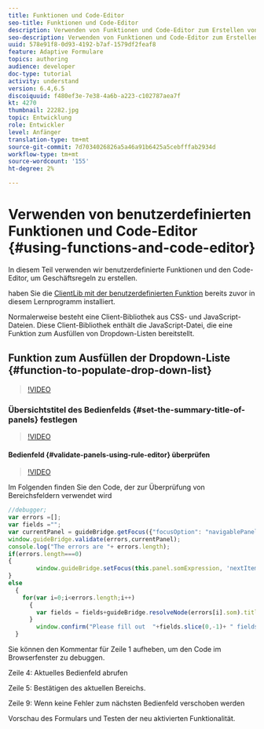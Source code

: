 ```yaml
---
title: Funktionen und Code-Editor
seo-title: Funktionen und Code-Editor
description: Verwenden von Funktionen und Code-Editor zum Erstellen von Geschäftsregeln
seo-description: Verwenden von Funktionen und Code-Editor zum Erstellen von Geschäftsregeln
uuid: 578e91f8-0d93-4192-b7af-1579df2feaf8
feature: Adaptive Formulare
topics: authoring
audience: developer
doc-type: tutorial
activity: understand
version: 6.4,6.5
discoiquuid: f480ef3e-7e38-4a6b-a223-c102787aea7f
kt: 4270
thumbnail: 22282.jpg
topic: Entwicklung
role: Entwickler
level: Anfänger
translation-type: tm+mt
source-git-commit: 7d7034026826a5a46a91b6425a5cebfffab2934d
workflow-type: tm+mt
source-wordcount: '155'
ht-degree: 2%

---
```



# Verwenden von benutzerdefinierten Funktionen und Code-Editor {#using-functions-and-code-editor}

In diesem Teil verwenden wir benutzerdefinierte Funktionen und den Code-Editor, um Geschäftsregeln zu erstellen.

haben Sie die [ClientLib mit der benutzerdefinierten Funktion](assets/client-libs-and-logo.zip) bereits zuvor in diesem Lernprogramm installiert.

Normalerweise besteht eine Client-Bibliothek aus CSS- und JavaScript-Dateien. Diese Client-Bibliothek enthält die JavaScript-Datei, die eine Funktion zum Ausfüllen von Dropdown-Listen bereitstellt.


## Funktion zum Ausfüllen der Dropdown-Liste {#function-to-populate-drop-down-list}

>[!VIDEO](https://video.tv.adobe.com/v/22282?quality=9&learn=on)

### Übersichtstitel des Bedienfelds {#set-the-summary-title-of-panels} festlegen

>[!VIDEO](https://video.tv.adobe.com/v/28387?quality=9&learn=on)

#### Bedienfeld {#validate-panels-using-rule-editor} überprüfen

>[!VIDEO](https://video.tv.adobe.com/v/28409?quality=9&learn=on)

Im Folgenden finden Sie den Code, der zur Überprüfung von Bereichsfeldern verwendet wird

```javascript
//debugger;
var errors =[];
var fields ="";
var currentPanel = guideBridge.getFocus({"focusOption": "navigablePanel"});
window.guideBridge.validate(errors,currentPanel);
console.log("The errors are "+ errors.length);
if(errors.length===0)
{
        window.guideBridge.setFocus(this.panel.somExpression, 'nextItem', true);
}
else
  {
    for(var i=0;i<errors.length;i++)
      {
        var fields = fields+guideBridge.resolveNode(errors[i].som).title+" , ";
      }
        window.confirm("Please fill out  "+fields.slice(0,-1)+ " fields");
  }
```

Sie können den Kommentar für Zeile 1 aufheben, um den Code im Browserfenster zu debuggen.

Zeile 4: Aktuelles Bedienfeld abrufen

Zeile 5: Bestätigen des aktuellen Bereichs.

Zeile 9: Wenn keine Fehler zum nächsten Bedienfeld verschoben werden

Vorschau des Formulars und Testen der neu aktivierten Funktionalität.
